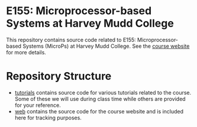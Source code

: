 # E155: Microprocessor-based Systems at Harvey Mudd College

This repository contains source code related to E155: Microprocessor-based Systems (MicroPs) at Harvey Mudd College.
See the [course website](https://pages.hmc.edu/brake/class/e155/) for more details.

# Repository Structure

* [tutorials](/tutorials/) contains source code for various tutorials related to the course.
Some of these we will use during class time while others are provided for your reference.
* [web](/web/) contains the source code for the course website and is included here for tracking purposes.